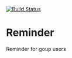 [![Build Status](https://travis-ci.org/aldjunior/reminder.svg)](https://travis-ci.org/aldjunior/reminder)
# Reminder
Reminder for goup users
